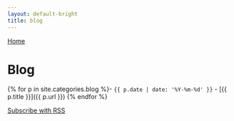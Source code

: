 ```yaml
---
layout: default-bright
title: blog
---
```


[Home](/)

# Blog

{% for p in site.categories.blog %}- `{{ p.date | date: '%Y-%m-%d' }}` - [{{ p.title }}]({{ p.url }})
{% endfor %}

[Subscribe with RSS](/feed.xml)
